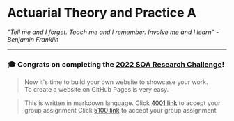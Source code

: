 # Actuarial Theory and Practice A

_"Tell me and I forget. Teach me and I remember. Involve me and I learn" - Benjamin Franklin_

---

### :mortar_board: Congrats on completing the [2022 SOA Research Challenge](https://www.soa.org/research/opportunities/2022-student-research-case-study-challenge/)!

>Now it's time to build your own website to showcase your work.  
>To create a website on GitHub Pages is very easy.

>This is written in markdown language. 
>Click [4001 link](https://classroom.github.com/a/ggiq0YzO) to accept your group assignment 
>Click [5100 link]() to accept your group assignment 
